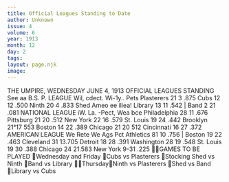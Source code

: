 ```yaml
---
title: Official Leagues Standing to Date
author: Unknown
issue: 4
volume: 6
year: 1913
month: 12
day: 2
tags:
layout: page.njk
image:
---
```

THE UMPIRE, WEDNESDAY JUNE 4, 1913 OFFICIAL LEAGUES STANDING See aa B.S. P. LEAGUE Wil, cdect. Wi-1y.. Pets Plasterers 21 3 .875 Cubs 12 12 .500 Ninth 20 4 .833 Shed Ameo ee iliea! Library 13 11 .542 | Band 2 21 .081 NATIONAL LEAGUE iW. La. -Pect, Wea bce Philadelphia 28 11 .676 Pittsburg 21 20 .512 New York 22 16 .579 St. Louis 19 24 .442 Brooklyn 21°17 553 Boston 14 22 .389 Chicago 21 20 512 Cincinnati 16 27 .372 AMERICAN LEAGUE We Rete We Ags Pct Athletics 81 10 .756 | Boston 19 22 .463 Cleveland 31 13.705 Detroit 18 28 .391 Washington 28 19 .548 St. Louis 19 30 .388 Chicago 24 21.583 New York 9-31 .225 GAMES TO BE PLAYED Wednesday and Friday Cubs vs Plasterers Stocking Shed vs Ninth Band vs Library ThursdayNinth vs Plasterers Shed vs Band Library vs Cubs 
